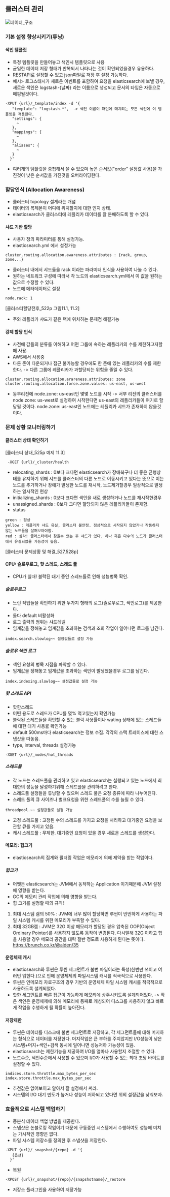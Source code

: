 ## 클러스터 관리
![데이터_구조](../img/데이터구조/데이터구조_0.PNG)

### 기본 설정 향상시키기(튜닝)
#### 색인 템플릿
 - 특정 템플릿을 만들어놓고 색인시 템플릿으로 사용
 - 균일한 데이터 저장 형태가 반복되서 나타나는 것이 확인되었을경우 유용하다.
 - RESTAPI로 설정할 수 있고 json파일로 저장 후 설정 가능하다.
 - 예시> 로그스태시가 새로운 이벤트를 포함하여 요청을 elasticsearch에 보낼 경우, 새로운 색인은 logstash-{날짜} 라는 이름으로 생성되고 문서의 타입은 자동으로 매핑될것이다.
 ~~~
 -XPUT {url}/_template/index -d '{
    "template": "logstash-*",  -> 색인 이름이 패턴에 매치되는 모든 색인에 이 템플릿을 적용한다.
    "settings": {
      ~
    },
    "mappings": {
      ~
    },
    "aliases": {
      ~
    }
   }'
 ~~~
 - 여러개의 템플릿을 중첩해서 쓸 수 있으며 높은 순서값("order" 설정값 사용)을 가진것이 낮은 순서값을 가진것을 오버라이딩한다.

### 할당인식 (Allocation Awareness)
 - 클러스터 topology 설계라는 개념
 - 데이터의 복제본이 어디에 위치할지에 대한 인지 상태.
 - elasticsearch가 클러스터에 레플리카 데이터를 잘 분배하도록 할 수 있다.
#### 샤드 기반 할당
 - 사용자 정의 파라미터를 통해 설정가능.
 - elasticsearch.yml 에서 설정가능
 ~~~
 cluster.routing.allocation.awareness.attributes : {rack, group, zone...}
 ~~~
 - 클러스터 내에서 샤드들을 rack 이라는 파라미터 인식을 사용하여 나눌 수 있다.
 - 원하는 네트워크 구성에 따라서 각 노드의 elasticsearch.yml에서 이 값을 원하는 값으로 수정할 수 있다.
 - 노드에 메타데이터로 설정
 ~~~
 node.rack: 1
 ~~~
 [클러스터할당전후_522p 그림11.1, 11.2]
 - 주와 레플리카 샤드가 같은 랙에 위치하는 문제점 해결가능

#### 강제 할당 인식
 - 사전에 값들의 분류를 이해하고 어떤 그룹에 속하는 레플리카의 수를 제한하고자할때 사용.
 - AWS에서 사용중
 - 다른 존이 다운되거나 접근 불가능할 경우에도 한 존에 있는 레플리카의 수를 제한한다. -> 다른 그룹에 레플리카가 과할당되는 위험을 줄일 수 있다.
 ~~~
 cluster.routing.allocation.arareness.attributes: zone
 cluster.routing.allocation.force.zone.values: us-east, us-west
 ~~~
 - 동부리전에 node.zone: us-east인 몇몇 노드를 시작 -> 서부 리전의 클러스터를 node.zone: us-west로 설정하여 시작한다면 us-east의 레플리카들이 여기로 할당될 것이다. node.zone: us-east인 노드에는 레플리카 샤드가 존재하지 않을것이다.

### 문제 상황 모니터링하기
#### 클러스터 상태 확인하기
[클러스터 상태_525p 예제 11.3]
~~~
 -XGET {url}/_cluster/health
~~~
 - relocating_shards : 0보다 크다면 elasticsearch가 장애복구나 더 좋은 균형상태를 유지하기 위해 샤드를 클러스터의 다른 노드로 이동시키고 있다는 뜻으로 이는 노드를 추가하거나 장애가 발생한 노드를 재시작, 노드제거할경우 일상적으로 발생하는 일시적인 현상
 - initializing_shards : 0보다 크다면 색인을 새로 생성하거나 노드를 재시작한경우
 - unassigned_shards : 0보다 크다면 할당되지 않은 레플리카들이 존재함.
 - status
 ~~~
 green : 정상
 yellow : 레플리카 샤드 유실, 클러스터 불안정. 정상적으로 시작되지 않았거나 작동하지 않는 노드들을 살펴보아야함.
 red : 심각! 클러스터에서 찾을수 었는 주 샤드가 있다. 하나 혹은 다수의 노드가 클러스터에서 유실되었을 가능성이 높음.
 ~~~
 [클러스터 문제상황 및 해결_527,528p]

#### CPU: 슬로우로그, 핫 스레드, 스레드 풀
 - CPU가 칠때! 블락된 대기 중인 스레드들로 인해 성능병목 확인.
##### 슬로우로그
 - 느린 작업들을 확인하기 위한 두가지 형태의 로그(슬로우로그, 색인로그)를 제공한다.
 - 둘다 default 비활성화
 - 로그 출력의 범위는 샤드레벨
 - 임계값을 정해놓고 임계값을 초과하는 검색과 조회 작업이 일어나면 로그를 남긴다.
~~~
index.search.slowlog~~ 설정값들로 설정 가능
~~~
##### 슬로우 색인 로그
 - 색인 요청의 병목 지점을 파악할 수 있다.
 - 임계값을 정해놓고 임계값을 초과하는 색인이 발생했을경우 로그를 남긴다.
 ~~~
 index.indexing.slowlog~~ 설정값들로 설정 가능
 ~~~
##### 핫 스레드 API
 - 핫한스레드
 - 어떤 용도로 스레드가 CPU를 몇% 먹고있는지 확인가능
 - 블락된 스레드들을 확인할 수 있는 블락 사용률이나 wating 상태에 있는 스레드들에 대한 대기 사용률 확인가능
 - default 500ms마다 elasticsearch는 정보 수집. 각각의 스택 트레이스에 대한 스냅샷을 떠놓음.
 - type, interval, threads 설정가능
 ~~~
 -XGET {url}/_nodes/hot_threads
 ~~~

##### 스레드풀
 - 각 노드는 스레드풀을 관리하고 있고 elasticsearch는 실행되고 있는 노드에서 최대한의 성능을 달성하기위해 스레드풀을 관리하려고 한다.
 - 스레드풀 설정들을 튜닝할 수 있으며 스레드 풀은 요청 종류에 따라 나누어진다.
 - 스레드 풀의 큐 사이즈나 벌크요청을 위한 스레드풀의 수를 늘릴 수 있다.
 ~~~
 threadpool.~~ 설정값들로 설정 가능
 ~~~
 - 고정 스레드풀 : 고정된 수의 스레드를 가지고 요청을 처리하고 대기중인 요청을 보관할 큐를 가지고 있음.
 - 캐시 스레드풀 : 무제한. 대기중인 요청이 있을 경우 새로운 스레드를 생성한다.

#### 메모리: 힙크기
 - elasticsearch의 집계와 필터링 작업은 메모리에 의해 제약을 받는 작업이다.
##### 힙크기
 - 어쨋든 elasticsearch는 JVM에서 동작하는 Application 이기때문에 JVM 설정에 영향을 받는다.
 - GC의 메모리 관리 작업에 의해 영향을 받는다.
 - 힙 크기를 설정할 때의 규칙!
  1. 최대 시스템 램의 50% : JVM에 너무 많이 할당하면 루씬이 빈번하게 사용하는 파일 시스템 캐시를 위한 메모리가 부족할 수 있다.
  2. 최대 32GB램 : JVM은 32G 이상 메모리가 할당된 경우 압축된 OOP(Object Ordinary Pointer)를 사용하지 않도록 동작이 변경된다. 다시말해 32G 이하고 힙을 사용할 경우 메모리 공간을 대략 절반 정도로 사용하게 된다는 뜻이다.   
  https://brunch.co.kr/@alden/35

#### 운영체제 캐시
 - elasticsearch와 루씬은 루씬 세그먼트가 불변 파일이라는 특성(한번만 쓰이고 여러번 읽힌다.)으로 인해 운영체제의 파일시스템 캐시를 적극적으로 사용한다.
 - 루씬은 인메모리 자료구조의 경우 기반의 운영체제 파일 시스템 캐시를 적극적으로 사용하도록 설계되었다.
 - 핫한 세그먼트를 빠른 접근이 가능하게 메모리에 상주시키도록 설계되어있다. -> 작은 색인은 운영체제에 의해 메모리에 통째로 캐싱되어 디스크를 사용하지 않고 빠르게 작업을 수행하게 될 확률이 높아진다.

#### 저장제한
 - 루씬은 데이터를 디스크에 불변 세그먼트로 저장하고, 각 세그먼트들에 대해 머지하는 형식으로 데이터를 저장한다. 머지작업은 큰 부하를 주지않지만 I/O성능이 낮은 시스템+머지+색인+검색 동시에 일어나면 성능저하 가능성이 있음.
 - elasticsearch는 제한기능을 제공하여 I/O를 얼마나 사용할지 조절할 수 있다.
 - 노드수준, 색인수준에서 사용할 수 있으며 I/O가 사용할 수 있는 최대 초당 바이트를 설정할 수 있다.
 ~~~
 indices.store.throttle.max_bytes_per_sec
 index.store.throttle.max_bytes_per_sec
 ~~~
 - 추천값은 없어보이고 알아서 잘 설정해서 써라.
 - 시스템의 I/O 대기 빈도가 높거나 성능이 저하되고 있다면 위의 설정값을 낮춰보자.

### 효율적으로 시스템 백업하기
 - 증분식 데이터 백업 방법을 제공한다.
 - 스냅샷은 논블로킹 작업이기 때문에 구동중인 시스템에서 수행하여도 성능에 미치는 가시적인 영향은 없다.  
 - 파일 시스템 저장소를 정의한 후 스냅샷을 저장한다.
 ~~~
 -XPUT {url}/_snapshot/{repo} -d '{
    {옵션}
   }'
 ~~~
 - 복원
 ~~~
 -XPOST {url}/_snapshot/{repo}/{snapshotname}/_restore
 ~~~
 - 저장소 플러그인을 사용하여 저장가능

